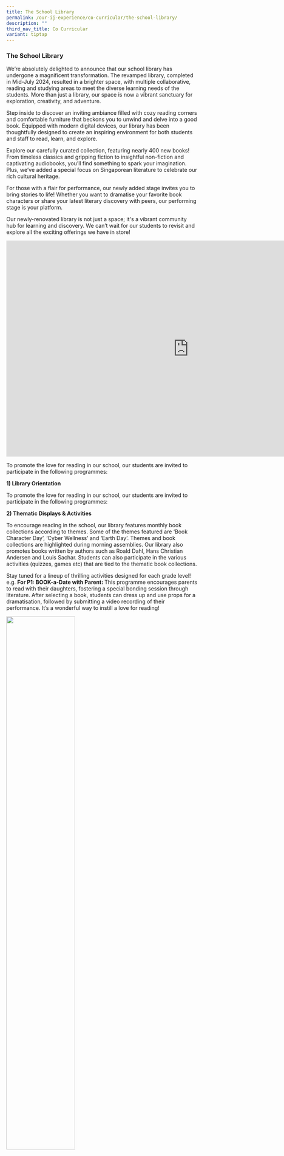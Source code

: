```yaml
---
title: The School Library
permalink: /our-ij-experience/co-curricular/the-school-library/
description: ""
third_nav_title: Co Curricular
variant: tiptap
---
```

<h3>The School Library</h3>
<p>We’re absolutely delighted to announce that our school library has undergone
a magnificent transformation. The revamped library, completed in Mid-July
2024, resulted in a brighter space, with multiple collaborative, reading
and studying areas to meet the diverse learning needs of the students.
More than just a library, our space is now a vibrant sanctuary for exploration,
creativity, and adventure.</p>
<p>Step inside to discover an inviting ambiance filled with cozy reading
corners and comfortable furniture that beckons you to unwind and delve
into a good book. Equipped with modern digital devices, our library has
been thoughtfully designed to create an inspiring environment for both
students and staff to read, learn, and explore.</p>
<p>Explore our carefully curated collection, featuring nearly 400 new books!
From timeless classics and gripping fiction to insightful non-fiction and
captivating audiobooks, you’ll find something to spark your imagination.
Plus, we’ve added a special focus on Singaporean literature to celebrate
our rich cultural heritage.</p>
<p>For those with a flair for performance, our newly added stage invites
you to bring stories to life! Whether you want to dramatise your favorite
book characters or share your latest literary discovery with peers, our
performing stage is your platform.</p>
<p>Our newly-renovated library is not just a space; it's a vibrant community
hub for learning and discovery. We can’t wait for our students to revisit
and explore all the exciting offerings we have in store!</p>
<p></p>
<div class="iframe-wrapper">
<iframe height="569" width="960" allowfullscreen="true" frameborder="0" src="https://docs.google.com/presentation/d/e/2PACX-1vSYlDgEGWrCpas3DVSsfaOtriBfUwv7lbYOx4LRDmDQ3OEFxqsei-MfXdoH3sCR6GEm_j7MndNwkkvs/embed?start=true&amp;loop=true&amp;delayms=5000"></iframe>
</div>
<p></p>
<p>To promote the love for reading in our school, our students are invited
to participate in the following programmes:</p>
<p><strong>1) Library Orientation</strong>
</p>
<p>To promote the love for reading in our school, our students are invited
to participate in the following programmes:</p>
<p><strong>2) Thematic Displays &amp; Activities</strong>
</p>
<p>To encourage reading in the school, our library features monthly book
collections according to themes. Some of the themes featured are ‘Book
Character Day’, ‘Cyber Wellness’ and ‘Earth Day’. Themes and book collections
are highlighted during morning assemblies. Our library also promotes books
written by authors such as Roald Dahl, Hans Christian Andersen and Louis
Sachar. Students can also participate in the various activities (quizzes,
games etc) that are tied to the thematic book collections.</p>
<p>Stay tuned for a lineup of thrilling activities designed for each grade
level!&nbsp; e.g. <strong>For P1: BOOK-a-Date with Parent: </strong>This
programme encourages parents to read with their daughters, fostering a
special bonding session through literature. After selecting a book, students
can dress up and use props for a dramatisation, followed by submitting
a video recording of their performance. It’s a wonderful way to instill
a love for reading!</p>
<p></p>
<div class="isomer-image-wrapper">
<img style="width: 60%;" height="auto" width="100%" alt="" src="/images/Library/Watching_Book_A_Date_With_Parent_videos_submitted_this_year.jpg">
</div>
<p>We are excited to partner with the National Library Board (NLB) to offer
fun and engaging experiences that enhance learning and foster a love for
reading. More details will be updated soon, so keep an eye out for the
upcoming events that promise to inspire and entertain our students!</p>
<p></p>
<div class="isomer-image-wrapper">
<img style="width: 60%;" height="auto" width="100%" alt="" src="/images/Library/Children_watching_the_launch_and_skit_in_their_character_dress_up.jpg">
</div>
<p></p>
<div class="isomer-image-wrapper">
<img style="width: 60%;" height="auto" width="100%" alt="" src="/images/Library/WhatsApp_Image_2024_11_08_at_10_35_00_AM.jpg">
</div>
<p><strong>3) Storytelling @ Recesses</strong>
</p>
<p>During recess on some days, students get to enjoy storytelling sessions
conducted by parent volunteers. The aim of the session is to promote joy
of reading and to encourage students to explore books of different genres.</p>
<p><strong>4) Uninterrupted Sustained Silent Reading (USSR)</strong>
</p>
<p>All students are required to read an English book every Thursday and a
Mother Tongue book every Friday at their assembly areas in the morning.
Through this programme, we hope to cultivate a routine of self-directed
and independent reading.</p>
<p><strong>5) Library Period</strong>
</p>
<p>Getting students to experience the joy of reading is a regular part of
the school’s curriculum. Two periods (one for English, one for Mother Tongue)
are set aside every week for our reading programme. On alternative weeks,
students are taken to the library to borrow books.</p>
<p><strong>6) Book Buzz Tuesday (BBT)</strong>
</p>
<p>Join us every Tuesday for BBT! Before morning assembly, we screen captivating
short story videos featuring colorful animations and recommendations from
students and teachers. Watch our reading ambassadors and fellow students
share their favorite books, sparking curiosity and inspiring everyone to
discover the stories for themselves. Don’t miss out on the excitement!
(Click <a href="mailto:faith_tan_yi_chin@moe.edu.sg" rel="noopener nofollow" target="_blank">here</a> to
submit BBT video)</p>
<p></p>
<div class="isomer-image-wrapper">
<img style="width: 60%;" height="auto" width="100%" alt="" src="/images/Library/Book_Buzz.jpg">
</div>
<p><strong>7) Read and be Rewarded Programme</strong>
</p>
<p>Borrow and read books to exchange for attractive gifts! The loyalty card
programme rewards students for borrowing and reading books available in
our library. Students will submit a book review to complete the card and
collect their gifts. Super readers and Master readers are recognized during
our termly awards and recognition programme.</p>
<p><strong>8) Assembly Programmes</strong>
</p>
<p>Book authors are also invited to share their experiences and insights,
fostering a deeper appreciation for literature among our students.</p>
<p></p>
<div class="isomer-image-wrapper">
<img style="width: 60%;" height="auto" width="100%" alt="" src="/images/Library/Getting_Autographs_from_author_Melanie_Lee.jpg">
</div>
<p><strong>9) Books Exchange Day</strong>
</p>
<p>Let’s save our Earth! Books Exchange Day allows our students to exchange
their already read books with ‘new’ books that will allow them to carry
on reading while saving our earth.</p>
<p>These initiatives are designed to make our library a vibrant hub for learning
and creativity, where every student can find joy in reading. We can’t wait
to see our students embrace these exciting new programs!</p>
<p>Library Opening Video: <a href="https://drive.google.com/file/d/13xs7NIakkZ2yYQ-0K9EiRcRkSAWBpcYW/view?usp=sharing" rel="noopener noreferrer nofollow" target="_blank">https://drive.google.com/file/d/13xs7NIakkZ2yYQ-0K9EiRcRkSAWBpcYW/view?usp=sharing</a>
</p>
<h4>Library Reflections</h4>
<div class="iframe-wrapper">
<iframe height="1109" width="1080" allowfullscreen="true" frameborder="0" src="https://docs.google.com/presentation/d/e/2PACX-1vTTa8L6MqTuB925FCw_zQdTLEh9yc13hF5G1ZSF_Mf1uv1xtR6cnb8g6ww5UeM61Q/embed?start=true&amp;loop=true&amp;delayms=5000"></iframe>
</div>
<p><strong><u>Useful Links</u></strong>
</p>
<p><strong>1) CHIJ (Katong) Primary School Library OPAC:</strong>
</p>
<p><a href="https://schoolibrary.moe.edu.sg/chijkatongpri" rel="noopener nofollow" target="_blank">https://schoolibrary.moe.edu.sg/chijkatongpri</a>
</p>
<p></p>